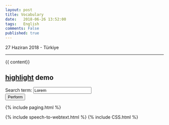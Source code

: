 ```yaml
---
layout: post
title: Vocabulary
date:   2018-06-26 13:52:00
tags:   English
comments: False
published: true
---
```



<p class="meta">27 Haziran 2018 - Türkiye</p>
<hr>

{{ content}}
<div class="container">
  <h2><a href="http://johannburkard.de/blog/programming/javascript/highlight-javascript-text-higlighting-jquery-plugin.html" target="_blank">highlight</a> demo</h2>
  <div class="panel panel-default">
    <div class="panel-heading">
      <form>
        <div class="form-group">
          <label for="keyword">Search term:</label>
          <input type="text" class="form-control input-sm" value="Lorem" name="keyword" id="keyword">
        </div>
        <button type="button" class="btn btn-default btn-sm" name="perform">Perform</button>
      </form>
    </div>
</div>

{% include paging.html %}
<div class="teaser clearfix"></div>
{% include speech-to-webtext.html %}
{% include CSS.html %}
<script>
$(function() {
  var $context = $(".context");
  var $form = $("form");
  var $button = $form.find("button[name='perform']");
  var $input = $form.find("input[name='keyword']");

  $button.on("click.perform", function() {

    // Determine search term
    var searchTerm = $input.val();

    // Remove old highlights and highlight
    // new search term afterwards
    $context.removeHighlight();
    $context.highlight(searchTerm);

  });
  $button.trigger("click.perform");
});</script>

